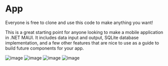 # App

Everyone is free to clone and use this code to make anything you want!

This is a great starting point for anyone looking to make a mobile application in .NET MAUI. It includes data input and output, SQLite database implementation, and a few other features that are nice to use as a guide to build future components for your app.

![image](https://user-images.githubusercontent.com/99894943/172401798-aaf15e9d-d6a0-4206-85ab-ed760ac34771.png)
![image](https://user-images.githubusercontent.com/99894943/172401387-f366f738-046e-4bd0-8394-e3c3ee34d9ef.png)
![image](https://user-images.githubusercontent.com/99894943/172401469-4e4bdb09-1056-4f79-8db8-380fdc6d449e.png)
![image](https://user-images.githubusercontent.com/99894943/173390231-0190e4d6-1fcf-4b72-9036-2687293e63cf.png)
